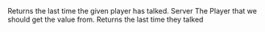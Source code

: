 <function name="LastPlayerTalked" parent="voicechat" type="libraryfunc">
	<description>
		Returns the last time the given player has talked.
		<added version="0.8"></added>
	</description>
	<realm>Server</realm>
	<args>
		<arg name="ply" type="Player">The Player that we should get the value from.</arg>
	</args>
	<rets>
		<ret name="lastTalked" type="number">Returns the last time they talked</ret>
	</rets>
</function>